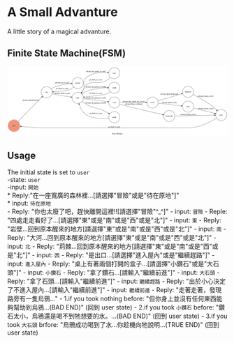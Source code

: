# A Small Advanture
A little story of a magical advanture.
## Finite State Machine(FSM)
![fsm](https://github.com/shaohey0930/computation_theory_project/blob/master/fsm.png)
## Usage
The initial state is set to `user`  
    -state: `user`  
        -input: `開始`  
            * Reply:"在一座寬廣的森林裡...[請選擇"冒險"或是"待在原地"]"  
            * input: `待在原地`  
                - Reply: "你也太廢了吧，趕快離開這裡!![請選擇"冒險"^_^]"
            - input: `冒險`
                - Reple: "四處走走看好了...[請選擇"東"或是"南"或是"西"或是"北"]"
                - input: `東`
                    - Reply: "岩壁...回到原本醒來的地方[請選擇"東"或是"南"或是"西"或是"北"]"
                - input: `南`
                    - Reply: "大河...回到原本醒來的地方[請選擇"東"或是"南"或是"西"或是"北"]"
                - input: `北`
                    - Reply: "荊棘...回到原本醒來的地方[請選擇"東"或是"南"或是"西"或是"北"]"
                - input: `西`
                    - Reply: "是出口...[請選擇"進入屋內"或是"繼續趕路"]"
                    - input: `進入屋內`
                        - Reply: "桌上有著兩個打開的盒子...[請選擇"小鑽石"或是"大石頭"]"
                        - input: `小鑽石`
                            - Reply: "拿了鑽石...[請輸入"繼續前進"]"
                        - input: `大石頭`
                            - Reply: "拿了石頭...[請輸入"繼續前進"]"
                    - input: `繼續趕路`
                        - Reply: "出於小心決定了不進入屋內...[請輸入"繼續前進"]"
                            - input: `繼續前進`
                                - Reply: "走著走著，發現路旁有一隻烏鴉..."
                                - 1.if you took nothing before: "但你身上並沒有任何東西能夠幫助到烏鴉...(BAD END)" (回到 user state)
                                - 2.if you took `小鑽石` before: "鑽石太小，烏鴉還是喝不到牠想要的水。...(BAD END)" (回到 user state)
                                - 3.if you took `大石頭` brfore: "烏鴉成功喝到了水...你趁機向牠說明...(TRUE END)" (回到 user state)
                        
